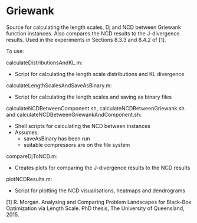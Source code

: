 Griewank
====

Source for calculating the length scales, Dj and NCD between Griewank function instances. Also compares the NCD results to the J-divergence results. Used in the experiments in Sections 8.3.3 and 8.4.2 of [1].

To use:

calculateDistributionsAndKL.m:
  - Script for calculating the length scale distributions and KL divergence

calculateLengthScalesAndSaveAsBinary.m:
  - Script for calculating the length scales and saving as binary files

calculateNCDBetweenComponent.sh, calculateNCDBetweenGriewank.sh and calculateNCDBetweenGriewankAndComponent.sh:
  - Shell scripts for calculating the NCD between instances
  - Assumes:
    - saveAsBinary has been run
    - suitable compressors are on the file system

compareDjToNCD.m:
  - Creates plots for comparing the J-divergence results to the NCD results
  
plotNCDResults.m:
  - Script for plotting the NCD visualisations, heatmaps and dendrograms

[1] R. Morgan. Analysing and Comparing Problem Landscapes for Black-Box Optimization via Length Scale. PhD thesis, The University of Queensland, 2015.